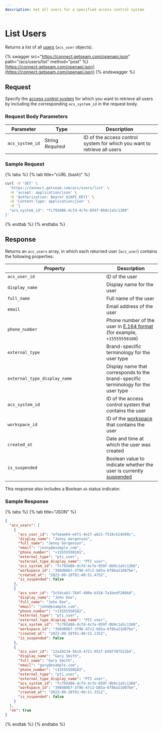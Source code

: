 ```yaml
---
description: Get all users for a specified access control system
---
```


# List Users

Returns a list of all [users](../../../products/access-systems/#what-is-a-user) (`acs_user` objects).

{% swagger src="https://connect.getseam.com/openapi.json" path="/acs/users/list" method="post" %}
[https://connect.getseam.com/openapi.json](https://connect.getseam.com/openapi.json)
{% endswagger %}

## Request

Specify the [access control system](../../../products/access-systems/) for which you want to retrieve all users by including the corresponding `acs_system_id` in the request body.

### Request Body Parameters

<table><thead><tr><th>Parameter</th><th width="112.33333333333331">Type</th><th>Description</th></tr></thead><tbody><tr><td><code>acs_system_id</code></td><td>String<br><em>Required</em></td><td>ID of the access control system for which you want to retrieve all users</td></tr></tbody></table>

### Sample Request

{% tabs %}
{% tab title="cURL (bash)" %}
```bash
curl -X 'GET' \
  'https://connect.getseam.com/acs/users/list' \
  -H 'accept: application/json' \
  -H 'Authorization: Bearer ${API_KEY}' \
  -H 'Content-Type: application/json' \
  -d '{
  "acs_system_id": "fc793d86-dcfd-4cfe-859f-0b9c1a5c1360"
}'
```
{% endtab %}
{% endtabs %}

## Response

Returns an `acs_users` array, in which each returned user (`acs_user`) contains the following properties:

<table><thead><tr><th width="310">Property</th><th>Description</th></tr></thead><tbody><tr><td><code>acs_user_id</code></td><td>ID of the user</td></tr><tr><td><code>display_name</code></td><td>Display name for the user</td></tr><tr><td><code>full_name</code></td><td>Full name of the user</td></tr><tr><td><code>email</code></td><td>Email address of the user</td></tr><tr><td><code>phone_number</code></td><td>Phone number of the user in <a href="https://www.itu.int/rec/T-REC-E.164/en">E.164 format</a> (for example, <code>+15555550100</code>)</td></tr><tr><td><code>external_type</code></td><td>Brand-specific terminology for the user type</td></tr><tr><td><code>external_type_display_name</code></td><td>Display name that corresponds to the brand-specific terminology for the user type</td></tr><tr><td><code>acs_system_id</code></td><td>ID of the access control system that contains the user</td></tr><tr><td><code>workspace_id</code></td><td>ID of the <a href="../../../core-concepts/workspaces/">workspace</a> that contains the user</td></tr><tr><td><code>created_at</code></td><td>Date and time at which the user was created</td></tr><tr><td><code>is_suspended</code></td><td>Boolean value to indicate whether the user is currently <a href="../../../products/access-systems/suspending-and-unsuspending-users.md">suspended</a></td></tr></tbody></table>

This response also includes a Boolean `ok` status indicator.

### Sample Response

{% tabs %}
{% tab title="JSON" %}
```json
{
  "acs_users": [
    {
      "acs_user_id": "efaeae64-e471-4e1f-a621-f518c624d99c",
      "display_name": "Jenny Gergenson",
      "full_name": "Jenny Gergenson",
      "email": "jenny@example.com",
      "phone_number": "+15555550101",
      "external_type": "pti_user",
      "external_type_display_name": "PTI user",
      "acs_system_id": "fc793d86-dcfd-4cfe-859f-0b9c1a5c1360",
      "workspace_id": "398d80b7-3f96-47c2-b85a-6f8ba21d07be",
      "created_at": "2023-09-28T01:40:51.475Z",
      "is_suspended": false
    },
    {
      "acs_user_id": "5c54cab2-784f-400e-b318-7a1bedf2066d",
      "display_name": "John Doe",
      "full_name": "John Doe",
      "email": "john@example.com",
      "phone_number": "+15555550102",
      "external_type": "pti_user",
      "external_type_display_name": "PTI user",
      "acs_system_id": "fc793d86-dcfd-4cfe-859f-0b9c1a5c1360",
      "workspace_id": "398d80b7-3f96-47c2-b85a-6f8ba21d07be",
      "created_at": "2023-09-28T01:40:51.135Z",
      "is_suspended": false
    },
    {
      "acs_user_id": "12a28234-56c8-4721-951f-b507707522b4",
      "display_name": "Gary Smith",
      "full_name": "Gary Smith",
      "email": "gary@example.com",
      "phone_number": "+15555550103",
      "external_type": "pti_user",
      "external_type_display_name": "PTI user",
      "acs_system_id": "fc793d86-dcfd-4cfe-859f-0b9c1a5c1360",
      "workspace_id": "398d80b7-3f96-47c2-b85a-6f8ba21d07be",
      "created_at": "2023-09-28T01:40:51.331Z",
      "is_suspended": false
    }
  ],
  "ok": true
}
```
{% endtab %}
{% endtabs %}
